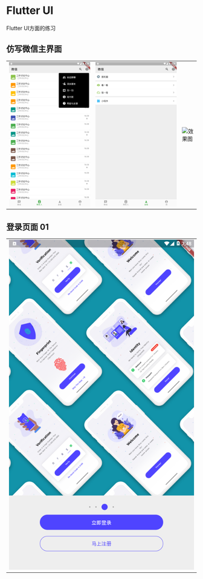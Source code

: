 # Flutter UI

Flutter UI方面的练习

## 仿写微信主界面

|                               |                               |                      |
| ----------------------------- | ----------------------------- | -------------------- |
| ![效果图](./img/wechat/1.png) | ![效果图](./img/wechat/2.png) | ![效果图](img/3.png) |

## 登录页面 01

|       |
| ----- |
| ![效果图](./img/login01/1.png) |

